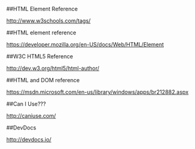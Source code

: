 ##HTML Element Reference

http://www.w3schools.com/tags/
	
##HTML element reference

https://developer.mozilla.org/en-US/docs/Web/HTML/Element

##W3C HTML5 Reference

http://dev.w3.org/html5/html-author/

##HTML and DOM reference

https://msdn.microsoft.com/en-us/library/windows/apps/br212882.aspx

##Can I Use???

http://caniuse.com/

##DevDocs

http://devdocs.io/





